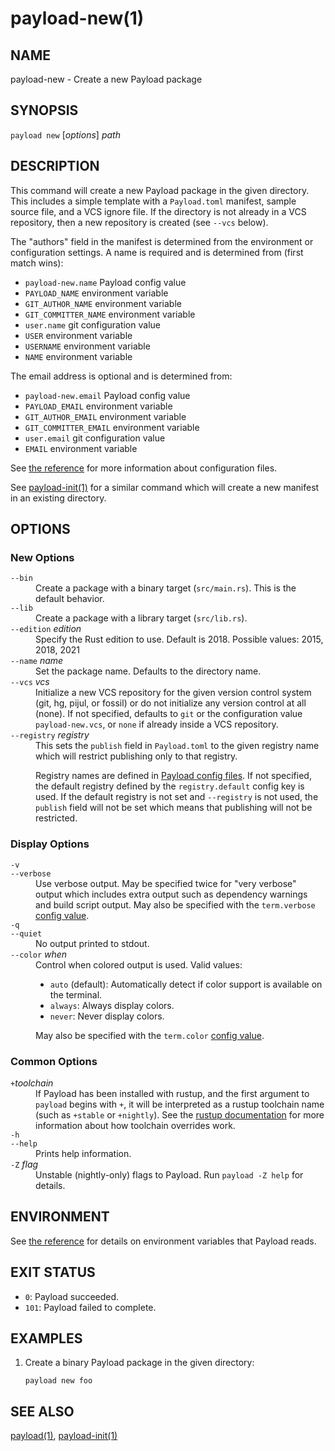 # payload-new(1)

## NAME

payload-new - Create a new Payload package

## SYNOPSIS

`payload new` [_options_] _path_

## DESCRIPTION

This command will create a new Payload package in the given directory. This
includes a simple template with a `Payload.toml` manifest, sample source file,
and a VCS ignore file. If the directory is not already in a VCS repository,
then a new repository is created (see `--vcs` below).

The "authors" field in the manifest is determined from the environment or
configuration settings. A name is required and is determined from (first match
wins):

- `payload-new.name` Payload config value
- `PAYLOAD_NAME` environment variable
- `GIT_AUTHOR_NAME` environment variable
- `GIT_COMMITTER_NAME` environment variable
- `user.name` git configuration value
- `USER` environment variable
- `USERNAME` environment variable
- `NAME` environment variable

The email address is optional and is determined from:

- `payload-new.email` Payload config value
- `PAYLOAD_EMAIL` environment variable
- `GIT_AUTHOR_EMAIL` environment variable
- `GIT_COMMITTER_EMAIL` environment variable
- `user.email` git configuration value
- `EMAIL` environment variable

See [the reference](../reference/config.html) for more information about
configuration files.


See [payload-init(1)](payload-init.html) for a similar command which will create a new manifest
in an existing directory.

## OPTIONS

### New Options

<dl>

<dt class="option-term" id="option-payload-new---bin"><a class="option-anchor" href="#option-payload-new---bin"></a><code>--bin</code></dt>
<dd class="option-desc">Create a package with a binary target (<code>src/main.rs</code>).
This is the default behavior.</dd>


<dt class="option-term" id="option-payload-new---lib"><a class="option-anchor" href="#option-payload-new---lib"></a><code>--lib</code></dt>
<dd class="option-desc">Create a package with a library target (<code>src/lib.rs</code>).</dd>


<dt class="option-term" id="option-payload-new---edition"><a class="option-anchor" href="#option-payload-new---edition"></a><code>--edition</code> <em>edition</em></dt>
<dd class="option-desc">Specify the Rust edition to use. Default is 2018.
Possible values: 2015, 2018, 2021</dd>


<dt class="option-term" id="option-payload-new---name"><a class="option-anchor" href="#option-payload-new---name"></a><code>--name</code> <em>name</em></dt>
<dd class="option-desc">Set the package name. Defaults to the directory name.</dd>


<dt class="option-term" id="option-payload-new---vcs"><a class="option-anchor" href="#option-payload-new---vcs"></a><code>--vcs</code> <em>vcs</em></dt>
<dd class="option-desc">Initialize a new VCS repository for the given version control system (git,
hg, pijul, or fossil) or do not initialize any version control at all
(none). If not specified, defaults to <code>git</code> or the configuration value
<code>payload-new.vcs</code>, or <code>none</code> if already inside a VCS repository.</dd>


<dt class="option-term" id="option-payload-new---registry"><a class="option-anchor" href="#option-payload-new---registry"></a><code>--registry</code> <em>registry</em></dt>
<dd class="option-desc">This sets the <code>publish</code> field in <code>Payload.toml</code> to the given registry name
which will restrict publishing only to that registry.</p>
<p>Registry names are defined in <a href="../reference/config.html">Payload config files</a>.
If not specified, the default registry defined by the <code>registry.default</code>
config key is used. If the default registry is not set and <code>--registry</code> is not
used, the <code>publish</code> field will not be set which means that publishing will not
be restricted.</dd>


</dl>


### Display Options

<dl>
<dt class="option-term" id="option-payload-new--v"><a class="option-anchor" href="#option-payload-new--v"></a><code>-v</code></dt>
<dt class="option-term" id="option-payload-new---verbose"><a class="option-anchor" href="#option-payload-new---verbose"></a><code>--verbose</code></dt>
<dd class="option-desc">Use verbose output. May be specified twice for &quot;very verbose&quot; output which
includes extra output such as dependency warnings and build script output.
May also be specified with the <code>term.verbose</code>
<a href="../reference/config.html">config value</a>.</dd>


<dt class="option-term" id="option-payload-new--q"><a class="option-anchor" href="#option-payload-new--q"></a><code>-q</code></dt>
<dt class="option-term" id="option-payload-new---quiet"><a class="option-anchor" href="#option-payload-new---quiet"></a><code>--quiet</code></dt>
<dd class="option-desc">No output printed to stdout.</dd>


<dt class="option-term" id="option-payload-new---color"><a class="option-anchor" href="#option-payload-new---color"></a><code>--color</code> <em>when</em></dt>
<dd class="option-desc">Control when colored output is used. Valid values:</p>
<ul>
<li><code>auto</code> (default): Automatically detect if color support is available on the
terminal.</li>
<li><code>always</code>: Always display colors.</li>
<li><code>never</code>: Never display colors.</li>
</ul>
<p>May also be specified with the <code>term.color</code>
<a href="../reference/config.html">config value</a>.</dd>


</dl>

### Common Options

<dl>

<dt class="option-term" id="option-payload-new-+toolchain"><a class="option-anchor" href="#option-payload-new-+toolchain"></a><code>+</code><em>toolchain</em></dt>
<dd class="option-desc">If Payload has been installed with rustup, and the first argument to <code>payload</code>
begins with <code>+</code>, it will be interpreted as a rustup toolchain name (such
as <code>+stable</code> or <code>+nightly</code>).
See the <a href="https://dustlang.github.io/rustup/overrides.html">rustup documentation</a>
for more information about how toolchain overrides work.</dd>


<dt class="option-term" id="option-payload-new--h"><a class="option-anchor" href="#option-payload-new--h"></a><code>-h</code></dt>
<dt class="option-term" id="option-payload-new---help"><a class="option-anchor" href="#option-payload-new---help"></a><code>--help</code></dt>
<dd class="option-desc">Prints help information.</dd>


<dt class="option-term" id="option-payload-new--Z"><a class="option-anchor" href="#option-payload-new--Z"></a><code>-Z</code> <em>flag</em></dt>
<dd class="option-desc">Unstable (nightly-only) flags to Payload. Run <code>payload -Z help</code> for details.</dd>


</dl>


## ENVIRONMENT

See [the reference](../reference/environment-variables.html) for
details on environment variables that Payload reads.


## EXIT STATUS

* `0`: Payload succeeded.
* `101`: Payload failed to complete.


## EXAMPLES

1. Create a binary Payload package in the given directory:

       payload new foo

## SEE ALSO
[payload(1)](payload.html), [payload-init(1)](payload-init.html)
